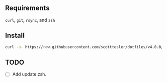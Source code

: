 ## Requirements

`curl`, `git`, `rsync`, and `zsh`

## Install

```bash
curl -o- https://raw.githubusercontent.com/scotttesler/dotfiles/v4.0.0/install.sh | bash
```

## TODO

- [ ] Add update.zsh.
